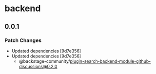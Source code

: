 # backend

## 0.0.1

### Patch Changes

- Updated dependencies [9d7e356]
- Updated dependencies [9d7e356]
  - @backstage-community/plugin-search-backend-module-github-discussions@0.2.0
